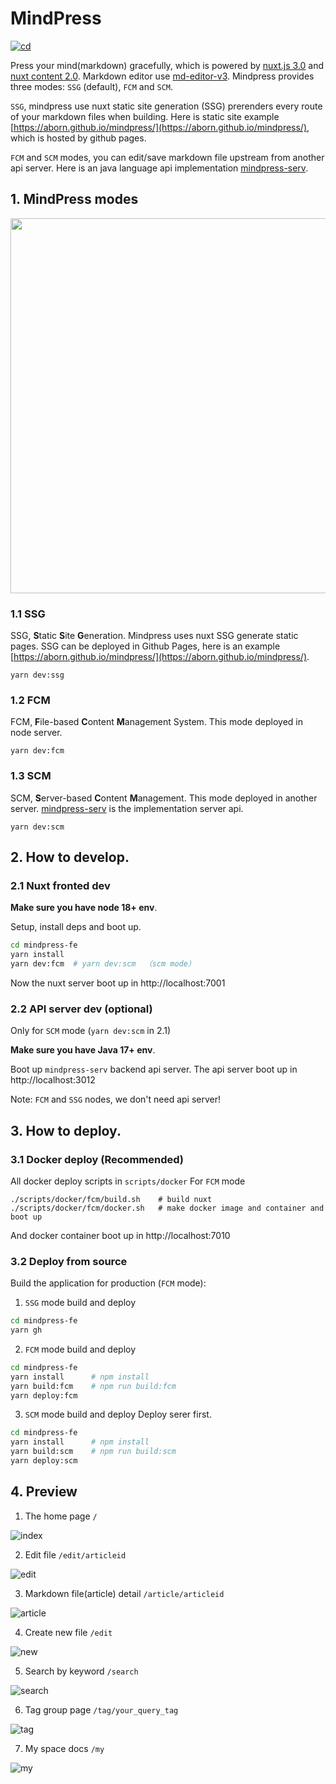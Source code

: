# MindPress
[![cd](https://github.com/aborn/mindpress/actions/workflows/cd.yml/badge.svg)](https://github.com/aborn/mindpress/actions/workflows/cd.yml)

Press your mind(markdown) gracefully, which is powered by [nuxt.js 3.0](https://v3.nuxtjs.org) and [nuxt content 2.0](https://github.com/nuxt/content). Markdown editor use [md-editor-v3](https://github.com/imzbf/md-editor-v3). Mindpress provides three modes: `SSG` (default), `FCM` and `SCM`. 

`SSG`, mindpress use nuxt static site generation (SSG) prerenders every route of your markdown files when building. Here is static site example [https://aborn.github.io/mindpress/](https://aborn.github.io/mindpress/), which is hosted by github pages.  

`FCM` and `SCM` modes, you can edit/save markdown file upstream from another api server. Here is an java language api implementation [mindpress-serv](https://github.com/aborn/mindpress/mindpress-serv). 

## 1. MindPress modes
<img src="docs/img/modes.png" width="600">

### 1.1 SSG
SSG, **S**tatic **S**ite **G**eneration. Mindpress uses nuxt SSG generate static pages. SSG can be deployed in Github Pages, here is an example [https://aborn.github.io/mindpress/](https://aborn.github.io/mindpress/).
```
yarn dev:ssg
```

### 1.2 FCM
FCM, **F**ile-based **C**ontent **M**anagement System. This mode deployed in node server.
```
yarn dev:fcm
```

### 1.3 SCM
SCM, **S**erver-based **C**ontent **M**anagement. This mode deployed in another server. [mindpress-serv](https://github.com/aborn/mindpress/mindpress-serv) is the implementation server api.
```
yarn dev:scm
```

## 2. How to develop.

### 2.1 Nuxt fronted dev
**Make sure you have node 18+ env**.  

Setup, install deps and boot up.

```bash
cd mindpress-fe
yarn install
yarn dev:fcm  # yarn dev:scm  （scm mode）
```
Now the nuxt server boot up in http://localhost:7001

### 2.2 API server dev (optional)
Only for `SCM` mode (`yarn dev:scm` in 2.1)

**Make sure you have Java 17+ env**.  

Boot up `mindpress-serv` backend api server.
The api server boot up in http://localhost:3012

Note: `FCM` and `SSG` nodes, we don't need api server!

## 3. How to deploy.

### 3.1 Docker deploy (Recommended)
All docker deploy scripts in `scripts/docker`
For `FCM` mode
```
./scripts/docker/fcm/build.sh    # build nuxt
./scripts/docker/fcm/docker.sh   # make docker image and container and boot up
```
And docker container boot up in http://localhost:7010

### 3.2 Deploy from source

Build the application for production (`FCM` mode):

1. `SSG` mode build and deploy
```bash
cd mindpress-fe
yarn gh
```

2. `FCM` mode build and deploy
```bash
cd mindpress-fe
yarn install      # npm install
yarn build:fcm    # npm run build:fcm
yarn deploy:fcm
```

3. `SCM` mode build and deploy
Deploy serer first.
```bash
cd mindpress-fe
yarn install      # npm install
yarn build:scm    # npm run build:scm
yarn deploy:scm
```

## 4. Preview
1. The home page `/`  

![index](docs/img/index.png)

2. Edit file `/edit/articleid`  

![edit](docs/img/edit.png)

3. Markdown file(article) detail `/article/articleid`  

![article](docs/img/article.png)

4. Create new file `/edit`

![new](docs/img/new.png)

5. Search by keyword `/search`

![search](docs/img/search.png)

6. Tag group page `/tag/your_query_tag`

![tag](docs/img/tag.png)

7. My space docs `/my`  

![my](docs/img/my.png)


